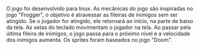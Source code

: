 O jogo foi desenvolvido para linux. As mecânicas do jogo são inspiradas no jogo "Frogger", o objetivo é atravessar 
as fileiras de inimigos sem ser atingido. Se o jogador for atingido, ele retornará ao início, na parte de baixo da tela.
As setas do teclado movimentam o jogador na tela. Ao passar pela última fileira de inimigos, o jogo passa para o próximo
nível  e a velocidade dos inimigos aumenta. Os sprites foram baseados no jogo "Doom".  
